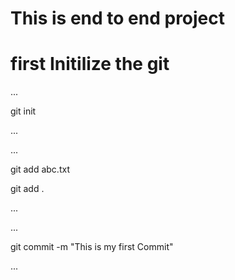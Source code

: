 # This is end to end project

# first Initilize the git

...

git init

...

...

git add abc.txt

git add .

...

...

git commit -m "This is my first Commit"

...
